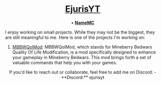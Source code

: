 <p align="center">
  <a href="https://github.com/ejurisyy">
</p>

<h1 align="center">EjurisYT</a></h1>

<p align="center">
  <strong><a href="https://youtube.com/EjurisYT"></a></strong> •
  <strong><a href="https://namemc.com/profile/de22f9a76f71466480e7673a4e4066e0">NameMC</a></strong>
</p>
</p>
I enjoy working on small projects. While they may not be the biggest, they are still meaningful to me. Here is one of the projects I'm working on:

1. [MBBWQolMod](https://github.com/EjurisYY/MBBWQolMod): MBBWQolMod, which stands for Mineberry Bedwars Quality Of Life Modification, is a mod specifically designed to enhance your gameplay in Mineberry Bedwars. This mod brings forth a set of valuable commands that help you with your games.
</p>
<p align="center">If you'd like to reach out or collaborate, feel free to add me on Discord:
- **Discord:** ejurisyt</p>
